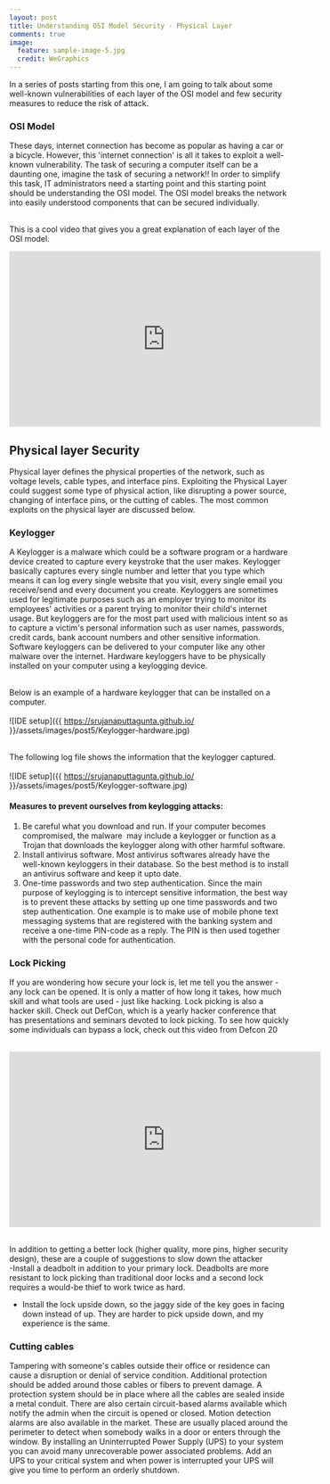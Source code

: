 ```yaml
---
layout: post
title: Understanding OSI Model Security - Physical Layer
comments: true
image:
  feature: sample-image-5.jpg
  credit: WeGraphics
---
```


In a series of posts starting from this one, I am going to talk about some well-known vulnerabilities of each layer of the OSI model and few security measures to reduce the risk of attack. <br/>

### OSI Model

These days, internet connection has become as popular as having a car or a bicycle. However, this 'internet connection' is all it takes to exploit a well-known vulnerability. The task of securing a computer itself can be a daunting one, imagine the task of securing a network!! In order to simplify this task, IT administrators need a starting point and this starting point should be understanding the OSI model. The OSI model breaks the network into easily understood components that can be secured individually.<br/>

<br/>This is a cool video that gives you a great explanation of each layer of the OSI model.<br/>
<iframe width="560" height="315" src="https://www.youtube.com/embed/-6Uoku-M6oY" frameborder="0" allowfullscreen></iframe>


## Physical layer Security
Physical layer defines the physical properties of the network, such as voltage levels,
cable types, and interface pins. Exploiting the Physical Layer could suggest some type
of physical action, like disrupting a power source, changing of interface pins, or the
cutting of cables. The most common exploits on the physical layer are discussed below. <br/>

### Keylogger
A Keylogger is a malware which could be a software program or a hardware device created to capture every keystroke that the user makes. Keylogger basically captures every single number and letter that you type which means it can log every single website that you visit, every single email you receive/send and every document you create. Keyloggers are sometimes used for legitimate purposes such as an employer trying to monitor its employees' activities or a parent trying to monitor their child's internet usage. But keyloggers are for the most part used with malicious intent so as to capture a victim's personal information such as user names, passwords, credit cards, bank account numbers and other sensitive information. Software keyloggers can be delivered to your computer like any other malware over the internet. Hardware keyloggers have to be physically installed on your computer using a keylogging device.<br/>

<br/>Below is an example of a hardware keylogger that can be installed on a computer.<br/>
<br/>![IDE setup]({{ https://srujanaputtagunta.github.io/ }}/assets/images/post5/Keylogger-hardware.jpg)<br/>

<br/>The following log file shows the information that the keylogger captured. <br/>
<br/>![IDE setup]({{ https://srujanaputtagunta.github.io/ }}/assets/images/post5/Keylogger-software.jpg)<br/>


#### Measures to prevent ourselves from keylogging attacks:<br/>
1. Be careful what you download and run. If your computer becomes compromised, the malware  may include a keylogger or function as a Trojan that downloads the keylogger along with other harmful software.<br/>
2. Install antivirus software. Most antivirus softwares already have the well-known keyloggers in their database. So the best method is to install an antivirus software and keep it upto date.<br/>
3. One-time passwords and two step authentication. Since the main purpose of keylogging is to intercept sensitive information, the best way is to prevent these attacks by setting up one time passwords and two step authentication. One example is to make use of mobile phone text messaging systems that are registered with the banking system and receive a one-time PIN-code as a reply. The PIN is then used together with the personal code for authentication. <br/>
	
	
### Lock Picking
If you are wondering how secure your lock is, let me tell you the answer - any lock can be opened. It is only a matter of how long it takes, how much skill and what tools are used - just like hacking. Lock picking is also a hacker skill. Check out DefCon, which is a yearly hacker conference that has presentations and seminars devoted to lock picking. To see how quickly some individuals can bypass a lock, check out this video from Defcon 20 <br/>

<br/>
<iframe width="560" height="315" src="https://www.youtube.com/embed/Um3l47yyCEQ" frameborder="0" allowfullscreen></iframe>
<br/>

	
<br/>In addition to getting a better lock (higher quality, more pins, higher security design), these are a couple of suggestions to slow down the attacker<br/>
-Install a deadbolt in addition to your primary lock. Deadbolts are more resistant to lock picking than traditional door locks and a second lock requires a would-be thief to work twice as hard.<br/>
- Install the lock upside down, so the jaggy side of the key goes in facing down instead of up.  They are harder to pick upside down, and my experience is the same.<br/>
	

### Cutting cables
Tampering with someone's cables outside their office or residence can cause a disruption or denial of service condition. Additional protection should be added around those cables or fibers to prevent damage. A protection system should be in place where all the cables are sealed inside a metal conduit. There are also certain circuit-based alarms available which notify the admin when the circuit is opened or closed. Motion detection alarms are also available in the market. These are usually placed around the perimeter to detect when somebody walks in a door or enters through the window. By installing an Uninterrupted Power Supply (UPS) to your system you can avoid many unrecoverable power associated problems. Add an UPS to your critical system and when power is interrupted your UPS will give you time to perform an orderly shutdown. <br/>
